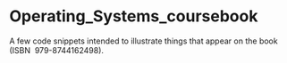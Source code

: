 # Operating_Systems_coursebook
A few code snippets intended to illustrate things that appear on the book (ISBN  ‎ 979-8744162498).
